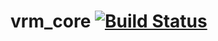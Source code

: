 # vrm_core [![Build Status](https://travis-ci.org/SuperV1234/vrm_core.svg?branch=master)](https://travis-ci.org/SuperV1234/vrm_core)
